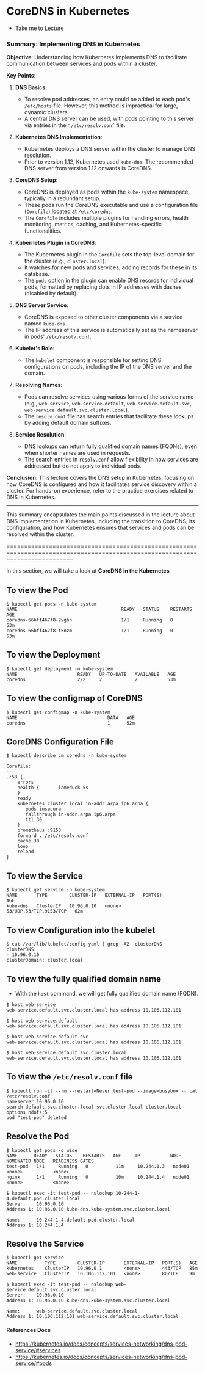 # CoreDNS in Kubernetes

  - Take me to [Lecture](https://kodekloud.com/topic/coredns-in-kubernetes/)
### Summary: Implementing DNS in Kubernetes

**Objective**: 
Understanding how Kubernetes implements DNS to facilitate communication between services and pods within a cluster.

**Key Points**:

1. **DNS Basics**:
   - To resolve pod addresses, an entry could be added to each pod's `/etc/hosts` file. However, this method is impractical for large, dynamic clusters.
   - A central DNS server can be used, with pods pointing to this server via entries in their `/etc/resolv.conf` file.

2. **Kubernetes DNS Implementation**:
   - Kubernetes deploys a DNS server within the cluster to manage DNS resolution.
   - Prior to version 1.12, Kubernetes used `kube-dns`. The recommended DNS server from version 1.12 onwards is CoreDNS.

3. **CoreDNS Setup**:
   - CoreDNS is deployed as pods within the `kube-system` namespace, typically in a redundant setup.
   - These pods run the CoreDNS executable and use a configuration file (`Corefile`) located at `/etc/coredns`.
   - The `Corefile` includes multiple plugins for handling errors, health monitoring, metrics, caching, and Kubernetes-specific functionalities.

4. **Kubernetes Plugin in CoreDNS**:
   - The Kubernetes plugin in the `Corefile` sets the top-level domain for the cluster (e.g., `cluster.local`).
   - It watches for new pods and services, adding records for these in its database.
   - The `pods` option in the plugin can enable DNS records for individual pods, formatted by replacing dots in IP addresses with dashes (disabled by default).

5. **DNS Server Service**:
   - CoreDNS is exposed to other cluster components via a service named `kube-dns`.
   - The IP address of this service is automatically set as the nameserver in pods' `/etc/resolv.conf`.

6. **Kubelet's Role**:
   - The `kubelet` component is responsible for setting DNS configurations on pods, including the IP of the DNS server and the domain.

7. **Resolving Names**:
   - Pods can resolve services using various forms of the service name (e.g., `web-service`, `web-service.default`, `web-service.default.svc`, `web-service.default.svc.cluster.local`).
   - The `resolv.conf` file has search entries that facilitate these lookups by adding default domain suffixes.

8. **Service Resolution**:
   - DNS lookups can return fully qualified domain names (FQDNs), even when shorter names are used in requests.
   - The search entries in `resolv.conf` allow flexibility in how services are addressed but do not apply to individual pods.

**Conclusion**:
This lecture covers the DNS setup in Kubernetes, focusing on how CoreDNS is configured and how it facilitates service discovery within a cluster. For hands-on experience, refer to the practice exercises related to DNS in Kubernetes.

---

This summary encapsulates the main points discussed in the lecture about DNS implementation in Kubernetes, including the transition to CoreDNS, its configuration, and how Kubernetes ensures that services and pods can be resolved within the cluster.


===============================================================================================================================






In this section, we will take a look at **CoreDNS in the Kubernetes**


## To view the Pod

```
$ kubectl get pods -n kube-system
NAME                                      READY   STATUS    RESTARTS   AGE
coredns-66bff467f8-2vghh                  1/1     Running   0          53m
coredns-66bff467f8-t5nzm                  1/1     Running   0          53m
```

## To view the Deployment

```
$ kubectl get deployment -n kube-system
NAME                      READY   UP-TO-DATE   AVAILABLE   AGE
coredns                   2/2     2            2           53m
```

## To view the configmap of CoreDNS

```
$ kubectl get configmap -n kube-system
NAME                                 DATA   AGE
coredns                              1      52m
```

## CoreDNS Configuration File

```
$ kubectl describe cm coredns -n kube-system

Corefile:
---
.:53 {
    errors
    health {       lameduck 5s
    }
    ready
    kubernetes cluster.local in-addr.arpa ip6.arpa {
       pods insecure
       fallthrough in-addr.arpa ip6.arpa
       ttl 30
    }
    prometheus :9153
    forward . /etc/resolv.conf
    cache 30
    loop
    reload
}
```

## To view the Service 

```
$ kubectl get service -n kube-system
NAME       TYPE        CLUSTER-IP   EXTERNAL-IP   PORT(S)                  AGE
kube-dns   ClusterIP   10.96.0.10   <none>        53/UDP,53/TCP,9153/TCP   62m
```

## To view Configuration into the kubelet 

```
$ cat /var/lib/kubelet/config.yaml | grep -A2  clusterDNS
clusterDNS:
- 10.96.0.10
clusterDomain: cluster.local

```

## To view the fully qualified domain name

- With the `host` command, we will get fully qualified domain name (FQDN).

```
$ host web-service
web-service.default.svc.cluster.local has address 10.106.112.101

$ host web-service.default
web-service.default.svc.cluster.local has address 10.106.112.101

$ host web-service.default.svc
web-service.default.svc.cluster.local has address 10.106.112.101

$ host web-service.default.svc.cluster.local
web-service.default.svc.cluster.local has address 10.106.112.101
```

## To view the `/etc/resolv.conf` file

```
$ kubectl run -it --rm --restart=Never test-pod --image=busybox -- cat /etc/resolv.conf
nameserver 10.96.0.10
search default.svc.cluster.local svc.cluster.local cluster.local
options ndots:5
pod "test-pod" deleted
```

## Resolve the Pod 

```
$ kubectl get pods -o wide
NAME      READY   STATUS    RESTARTS   AGE     IP           NODE     NOMINATED NODE   READINESS GATES
test-pod   1/1     Running   0          11m     10.244.1.3   node01   <none>           <none>
nginx      1/1     Running   0          10m     10.244.1.4   node01   <none>           <none>

$ kubectl exec -it test-pod -- nslookup 10-244-1-4.default.pod.cluster.local
Server:    10.96.0.10
Address 1: 10.96.0.10 kube-dns.kube-system.svc.cluster.local

Name:      10-244-1-4.default.pod.cluster.local
Address 1: 10.244.1.4 
```

## Resolve the Service

```
$ kubectl get service
NAME          TYPE        CLUSTER-IP       EXTERNAL-IP   PORT(S)   AGE
kubernetes    ClusterIP   10.96.0.1        <none>        443/TCP   85m
web-service   ClusterIP   10.106.112.101   <none>        80/TCP    9m

$ kubectl exec -it test-pod -- nslookup web-service.default.svc.cluster.local
Server:    10.96.0.10
Address 1: 10.96.0.10 kube-dns.kube-system.svc.cluster.local

Name:      web-service.default.svc.cluster.local
Address 1: 10.106.112.101 web-service.default.svc.cluster.local

```


#### References Docs

- https://kubernetes.io/docs/concepts/services-networking/dns-pod-service/#services
- https://kubernetes.io/docs/concepts/services-networking/dns-pod-service/#pods
